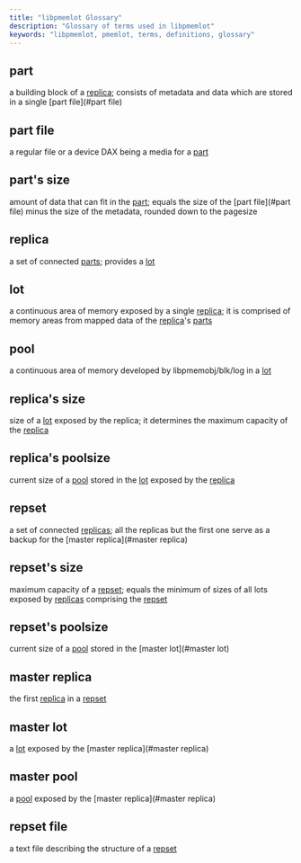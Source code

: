 ```yaml
---
title: "libpmemlot Glossary"
description: "Glossary of terms used in libpmemlot"
keywords: "libpmemlot, pmemlot, terms, definitions, glossary"
---
```


## part

a building block of a [replica](#replica); consists of metadata and data which
are stored in a single [part file](#part file)

## part file

a regular file or a device DAX being a media for a [part](#part)

## part's size

amount of data that can fit in the [part](#part); equals the size of the
[part file](#part file) minus the size of the metadata, rounded down to the
pagesize

## replica

a set of connected [parts](#part); provides a [lot](#lot)

## lot
a continuous area of memory exposed by a single [replica](#replica); it is
comprised of memory areas from mapped data of the [replica](#replica)'s
[parts](#part)

## pool
a continuous area of memory developed by libpmemobj/blk/log in a [lot](#lot)

## replica's size

size of a [lot](#lot) exposed by the replica; it determines the maximum capacity
of the [replica](#replica)

## replica's poolsize

current size of a [pool](#pool) stored in the [lot](#lot) exposed by the
[replica](#replica)

## repset

a set of connected [replicas](#replica); all the replicas but the first one
serve as a backup for the [master replica](#master replica)

## repset's size

maximum capacity of a [repset](#repset); equals the minimum of sizes of all
lots exposed by [replicas](#replica) comprising the [repset](#repset)

## repset's poolsize

current size of a [pool](#pool) stored in the [master lot](#master lot)

## master replica

the first [replica](#replica) in a [repset](#repset)

## master lot

a [lot](#lot) exposed by the [master replica](#master replica)

## master pool

a [pool](#pool) exposed by the [master replica](#master replica)

## repset file

a text file describing the structure of a [repset](#repset)

